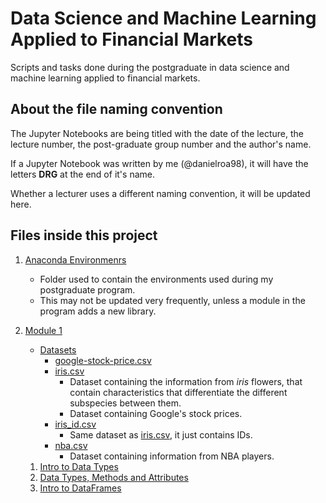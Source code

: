 # Data Science and Machine Learning Applied to Financial Markets
Scripts and tasks done during the postgraduate in data science and machine learning applied to financial markets.

## About the file naming convention

The Jupyter Notebooks are being titled with the date of the lecture, the lecture number, the post-graduate group number and the author's name.

If a Jupyter Notebook was written by me (@danielroa98), it will have the letters __DRG__ at the end of it's name.

Whether a lecturer uses a different naming convention, it will be updated here.

## Files inside this project

1. [Anaconda Environmenrs](./Anaconda%20Environments/)
    - Folder used to contain the environments used during my postgraduate program.
    - This may not be updated very frequently, unless a module in the program adds a new library.

2. [Module 1](./Modulo-1/)
    - [Datasets](./Module-1/Datasets/)
        - [google-stock-price.csv](./Module-1/Datasets/google_stock_price.csv)
        - [iris.csv](./Module-1/Datasets/iris.csv)
            - Dataset containing the information from _iris_ flowers, that contain characteristics that differentiate the different subspecies between them.
            - Dataset containing Google's stock prices.
        - [iris_id.csv](./Module-1/Datasets/iris_id.csv)
            - Same dataset as [iris.csv](./Module-1/Datasets/iris.csv), it just contains IDs.
        - [nba.csv](./Module-1/Datasets/nba.csv)
            - Dataset containing information from NBA players.
    1. [Intro to Data Types](./Modulo-1/07_Nov_2022_lec_01_M1G6P_DRG.ipynb)
    2. [Data Types, Methods and Attributes](./Module-1/09_Nov_2022_lec_02_M1G6P_DRG.ipynb)
    3. [Intro to DataFrames](./Module-1/14_Nov_2022_lec_03_M1G6P_DRG.ipynb)

